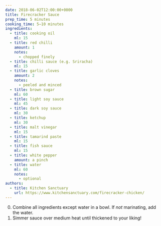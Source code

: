 ```yaml
---
date: 2018-06-02T12:00:00+0000
title: Firecracker Sauce
prep_time: 5 minutes
cooking_time: 5–10 minutes
ingredients:
  - title: cooking oil
    ml: 15
  - title: red chilli
    amount: 1
    notes:
      - chopped finely
  - title: chilli sauce (e.g. Sriracha)
    ml: 15
  - title: garlic cloves
    amount: 2
    notes:
      - peeled and minced
  - title: brown sugar
    ml: 60
  - title: light soy sauce
    ml: 45
  - title: dark soy sauce
    ml: 30
  - title: ketchup
    ml: 30
  - title: malt vinegar
    ml: 15
  - title: tamarind paste
    ml: 15
  - title: fish sauce
    ml: 15
  - title: white pepper
    amount: a pinch
  - title: water
    ml: 60
    notes:
      - optional
authors:
  - title: Kitchen Sanctuary
    url: https://www.kitchensanctuary.com/firecracker-chicken/
---
```


0. Combine all ingredients except water in a bowl. If *not* marinating, add the water.
0. Simmer sauce over medium heat until thickened to your liking!

